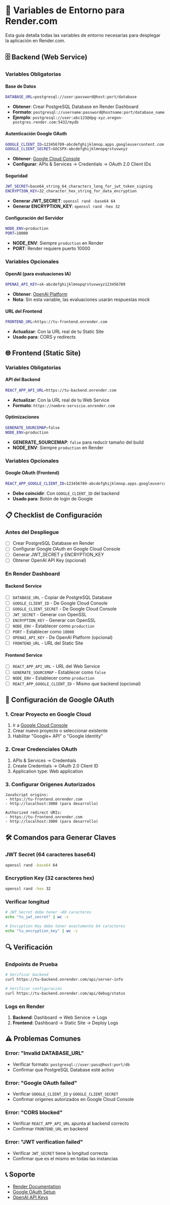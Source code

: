 # 🔧 Variables de Entorno para Render.com

Esta guía detalla todas las variables de entorno necesarias para desplegar la aplicación en Render.com.

## 🗄️ Backend (Web Service)

### Variables Obligatorias

#### Base de Datos
```bash
DATABASE_URL=postgresql://user:password@host:port/database
```
- **Obtener**: Crear PostgreSQL Database en Render Dashboard
- **Formato**: `postgresql://username:password@hostname:port/database_name`
- **Ejemplo**: `postgresql://user:abc123@dpg-xyz.oregon-postgres.render.com:5432/mydb`

#### Autenticación Google OAuth
```bash
GOOGLE_CLIENT_ID=123456789-abcdefghijklmnop.apps.googleusercontent.com
GOOGLE_CLIENT_SECRET=GOCSPX-abcdefghijklmnopqrstuvwxyz
```
- **Obtener**: [Google Cloud Console](https://console.cloud.google.com)
- **Configurar**: APIs & Services → Credentials → OAuth 2.0 Client IDs

#### Seguridad
```bash
JWT_SECRET=base64_string_64_characters_long_for_jwt_token_signing
ENCRYPTION_KEY=32_character_hex_string_for_data_encryption
```
- **Generar JWT_SECRET**: `openssl rand -base64 64`
- **Generar ENCRYPTION_KEY**: `openssl rand -hex 32`

#### Configuración del Servidor
```bash
NODE_ENV=production
PORT=10000
```
- **NODE_ENV**: Siempre `production` en Render
- **PORT**: Render requiere puerto 10000

### Variables Opcionales

#### OpenAI (para evaluaciones IA)
```bash
OPENAI_API_KEY=sk-abcdefghijklmnopqrstuvwxyz123456789
```
- **Obtener**: [OpenAI Platform](https://platform.openai.com/api-keys)
- **Nota**: Sin esta variable, las evaluaciones usarán respuestas mock

#### URL del Frontend
```bash
FRONTEND_URL=https://tu-frontend.onrender.com
```
- **Actualizar**: Con la URL real de tu Static Site
- **Usado para**: CORS y redirects

## 🌐 Frontend (Static Site)

### Variables Obligatorias

#### API del Backend
```bash
REACT_APP_API_URL=https://tu-backend.onrender.com
```
- **Actualizar**: Con la URL real de tu Web Service
- **Formato**: `https://nombre-servicio.onrender.com`

#### Optimizaciones
```bash
GENERATE_SOURCEMAP=false
NODE_ENV=production
```
- **GENERATE_SOURCEMAP**: `false` para reducir tamaño del build
- **NODE_ENV**: Siempre `production` en Render

### Variables Opcionales

#### Google OAuth (Frontend)
```bash
REACT_APP_GOOGLE_CLIENT_ID=123456789-abcdefghijklmnop.apps.googleusercontent.com
```
- **Debe coincidir**: Con `GOOGLE_CLIENT_ID` del backend
- **Usado para**: Botón de login de Google

## 📋 Checklist de Configuración

### Antes del Despliegue
- [ ] Crear PostgreSQL Database en Render
- [ ] Configurar Google OAuth en Google Cloud Console
- [ ] Generar JWT_SECRET y ENCRYPTION_KEY
- [ ] Obtener OpenAI API Key (opcional)

### En Render Dashboard

#### Backend Service
- [ ] `DATABASE_URL` - Copiar de PostgreSQL Database
- [ ] `GOOGLE_CLIENT_ID` - De Google Cloud Console
- [ ] `GOOGLE_CLIENT_SECRET` - De Google Cloud Console
- [ ] `JWT_SECRET` - Generar con OpenSSL
- [ ] `ENCRYPTION_KEY` - Generar con OpenSSL
- [ ] `NODE_ENV` - Establecer como `production`
- [ ] `PORT` - Establecer como `10000`
- [ ] `OPENAI_API_KEY` - De OpenAI Platform (opcional)
- [ ] `FRONTEND_URL` - URL del Static Site

#### Frontend Service
- [ ] `REACT_APP_API_URL` - URL del Web Service
- [ ] `GENERATE_SOURCEMAP` - Establecer como `false`
- [ ] `NODE_ENV` - Establecer como `production`
- [ ] `REACT_APP_GOOGLE_CLIENT_ID` - Mismo que backend (opcional)

## 🔐 Configuración de Google OAuth

### 1. Crear Proyecto en Google Cloud
1. Ir a [Google Cloud Console](https://console.cloud.google.com)
2. Crear nuevo proyecto o seleccionar existente
3. Habilitar "Google+ API" o "Google Identity"

### 2. Crear Credenciales OAuth
1. APIs & Services → Credentials
2. Create Credentials → OAuth 2.0 Client ID
3. Application type: Web application

### 3. Configurar Orígenes Autorizados
```
JavaScript origins:
- https://tu-frontend.onrender.com
- http://localhost:3000 (para desarrollo)

Authorized redirect URIs:
- https://tu-frontend.onrender.com
- http://localhost:3000 (para desarrollo)
```

## 🛠️ Comandos para Generar Claves

### JWT Secret (64 caracteres base64)
```bash
openssl rand -base64 64
```

### Encryption Key (32 caracteres hex)
```bash
openssl rand -hex 32
```

### Verificar longitud
```bash
# JWT Secret debe tener ~88 caracteres
echo "tu_jwt_secret" | wc -c

# Encryption Key debe tener exactamente 64 caracteres
echo "tu_encryption_key" | wc -c
```

## 🔍 Verificación

### Endpoints de Prueba
```bash
# Verificar backend
curl https://tu-backend.onrender.com/api/server-info

# Verificar configuración
curl https://tu-backend.onrender.com/api/debug/status
```

### Logs en Render
1. **Backend**: Dashboard → Web Service → Logs
2. **Frontend**: Dashboard → Static Site → Deploy Logs

## ⚠️ Problemas Comunes

### Error: "Invalid DATABASE_URL"
- Verificar formato: `postgresql://user:pass@host:port/db`
- Confirmar que PostgreSQL Database esté activo

### Error: "Google OAuth failed"
- Verificar `GOOGLE_CLIENT_ID` y `GOOGLE_CLIENT_SECRET`
- Confirmar orígenes autorizados en Google Cloud Console

### Error: "CORS blocked"
- Verificar `REACT_APP_API_URL` apunta al backend correcto
- Confirmar `FRONTEND_URL` en backend

### Error: "JWT verification failed"
- Verificar `JWT_SECRET` tiene la longitud correcta
- Confirmar que es el mismo en todas las instancias

## 📞 Soporte

- [Render Documentation](https://render.com/docs/environment-variables)
- [Google OAuth Setup](https://developers.google.com/identity/protocols/oauth2)
- [OpenAI API Keys](https://platform.openai.com/docs/quickstart) 